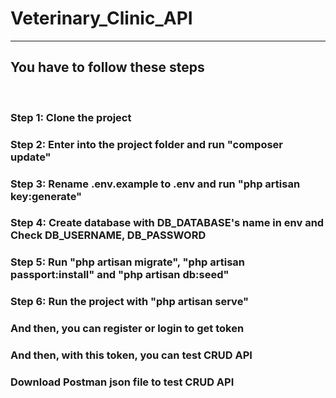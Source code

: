 <h1>Veterinary_Clinic_API</h1>
<hr>
<h2>You have to follow these steps</h2>
<br>
<h3>Step 1: Clone the project</h3>
<h3>Step 2: Enter into the project folder and run "composer update"</h3>
<h3>Step 3: Rename .env.example to .env and run "php artisan key:generate"</h3>
<h3>Step 4: Create database with DB_DATABASE's name in env and Check DB_USERNAME, DB_PASSWORD</h3>
<h3>Step 5: Run "php artisan migrate", "php artisan passport:install" and "php artisan db:seed"</h3>
<h3>Step 6: Run the project with "php artisan serve"</h3>
<h3>And then, you can register or login to get token</h3>
<h3>And then, with this token, you can test CRUD API</h3>
<h3>Download Postman json file to test CRUD API</h3>

